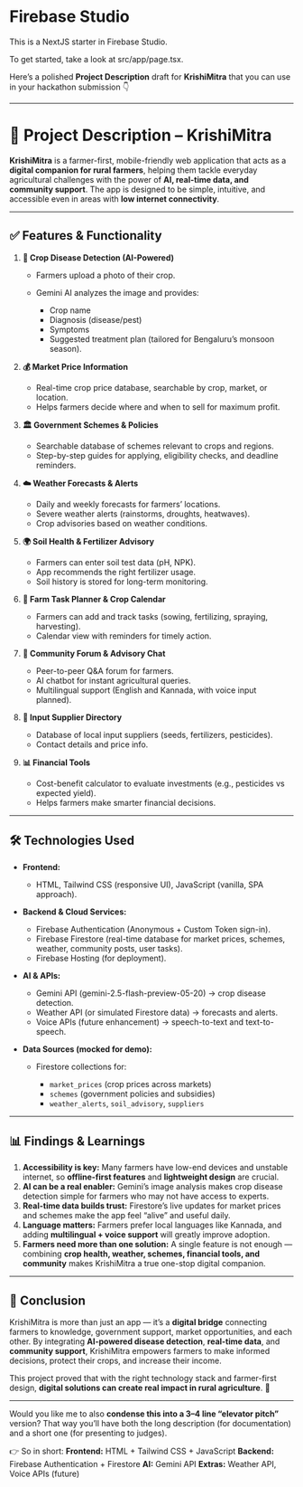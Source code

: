 # Firebase Studio

This is a NextJS starter in Firebase Studio.

To get started, take a look at src/app/page.tsx.

Here’s a polished **Project Description** draft for **KrishiMitra** that you can use in your hackathon submission 👇

---

# 🌾 Project Description – KrishiMitra

**KrishiMitra** is a farmer-first, mobile-friendly web application that acts as a **digital companion for rural farmers**, helping them tackle everyday agricultural challenges with the power of **AI, real-time data, and community support**. The app is designed to be simple, intuitive, and accessible even in areas with **low internet connectivity**.

---

## ✅ Features & Functionality

1. **📸 Crop Disease Detection (AI-Powered)**

   * Farmers upload a photo of their crop.
   * Gemini AI analyzes the image and provides:

     * Crop name
     * Diagnosis (disease/pest)
     * Symptoms
     * Suggested treatment plan (tailored for Bengaluru’s monsoon season).

2. **💰 Market Price Information**

   * Real-time crop price database, searchable by crop, market, or location.
   * Helps farmers decide where and when to sell for maximum profit.

3. **🏛 Government Schemes & Policies**

   * Searchable database of schemes relevant to crops and regions.
   * Step-by-step guides for applying, eligibility checks, and deadline reminders.

4. **☁️ Weather Forecasts & Alerts**

   * Daily and weekly forecasts for farmers’ locations.
   * Severe weather alerts (rainstorms, droughts, heatwaves).
   * Crop advisories based on weather conditions.

5. **🌍 Soil Health & Fertilizer Advisory**

   * Farmers can enter soil test data (pH, NPK).
   * App recommends the right fertilizer usage.
   * Soil history is stored for long-term monitoring.

6. **📅 Farm Task Planner & Crop Calendar**

   * Farmers can add and track tasks (sowing, fertilizing, spraying, harvesting).
   * Calendar view with reminders for timely action.

7. **👥 Community Forum & Advisory Chat**

   * Peer-to-peer Q\&A forum for farmers.
   * AI chatbot for instant agricultural queries.
   * Multilingual support (English and Kannada, with voice input planned).

8. **🛒 Input Supplier Directory**

   * Database of local input suppliers (seeds, fertilizers, pesticides).
   * Contact details and price info.

9. **📊 Financial Tools**

   * Cost-benefit calculator to evaluate investments (e.g., pesticides vs expected yield).
   * Helps farmers make smarter financial decisions.

---

## 🛠 Technologies Used

* **Frontend:**

  * HTML, Tailwind CSS (responsive UI), JavaScript (vanilla, SPA approach).

* **Backend & Cloud Services:**

  * Firebase Authentication (Anonymous + Custom Token sign-in).
  * Firebase Firestore (real-time database for market prices, schemes, weather, community posts, user tasks).
  * Firebase Hosting (for deployment).

* **AI & APIs:**

  * Gemini API (gemini-2.5-flash-preview-05-20) → crop disease detection.
  * Weather API (or simulated Firestore data) → forecasts and alerts.
  * Voice APIs (future enhancement) → speech-to-text and text-to-speech.

* **Data Sources (mocked for demo):**

  * Firestore collections for:

    * `market_prices` (crop prices across markets)
    * `schemes` (government policies and subsidies)
    * `weather_alerts`, `soil_advisory`, `suppliers`

---

## 📊 Findings & Learnings

1. **Accessibility is key:** Many farmers have low-end devices and unstable internet, so **offline-first features** and **lightweight design** are crucial.
2. **AI can be a real enabler:** Gemini’s image analysis makes crop disease detection simple for farmers who may not have access to experts.
3. **Real-time data builds trust:** Firestore’s live updates for market prices and schemes make the app feel “alive” and useful daily.
4. **Language matters:** Farmers prefer local languages like Kannada, and adding **multilingual + voice support** will greatly improve adoption.
5. **Farmers need more than one solution:** A single feature is not enough — combining **crop health, weather, schemes, financial tools, and community** makes KrishiMitra a true one-stop digital companion.

---

## 🚀 Conclusion

KrishiMitra is more than just an app — it’s a **digital bridge** connecting farmers to knowledge, government support, market opportunities, and each other. By integrating **AI-powered disease detection**, **real-time data**, and **community support**, KrishiMitra empowers farmers to make informed decisions, protect their crops, and increase their income.

This project proved that with the right technology stack and farmer-first design, **digital solutions can create real impact in rural agriculture**. 🌱

---

Would you like me to also **condense this into a 3–4 line “elevator pitch”** version? That way you’ll have both the long description (for documentation) and a short one (for presenting to judges).


👉 So in short:
**Frontend:** HTML + Tailwind CSS + JavaScript
**Backend:** Firebase Authentication + Firestore
**AI:** Gemini API
**Extras:** Weather API, Voice APIs (future)

